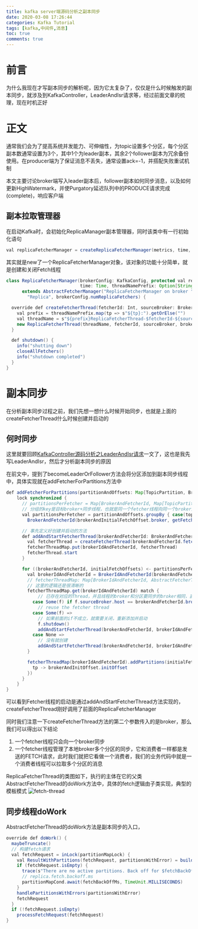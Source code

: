 ```yaml
---
title: kafka server端源码分析之副本同步
date: 2020-03-08 17:26:44
categories: Kafka Tutorial
tags: [kafka,中间件,消息]
toc: true
comments: true
---
```


# 前言

为什么我现在才写副本同步的解析呢，因为它太复杂了，仅仅是什么时候触发的副本同步，就涉及到KafkaController，LeaderAndIsr请求等，经过前面文章的梳理，现在时机正好

# 正文

通常我们会为了提高系统并发能力、可伸缩性，为topic设置多个分区，每个分区副本数通常设置为3个，其中1个为leader副本，其余2个follower副本为冗余备份使用。在producer端为了保证消息不丢失，通常设置ack=-1，并搭配失败重试机制

本文主要讨论broker端写入leader副本后，follower副本如何同步消息，以及如何更新HighWatermark，并使Purgatory延迟队列中的PRODUCE请求完成(complete)，响应客户端

## 副本拉取管理器
在启动Kafka时，会初始化ReplicaManager副本管理器，同时该类中有一行初始化语句
```java
val replicaFetcherManager = createReplicaFetcherManager(metrics, time, threadNamePrefix, quotaManagers.follower)
```
其实就是new了一个ReplicaFetcherManager对象，该对象的功能十分简单，就是创建和关闭Fetch线程

```java
class ReplicaFetcherManager(brokerConfig: KafkaConfig, protected val replicaManager: ReplicaManager, metrics: Metrics,
                            time: Time, threadNamePrefix: Option[String] = None, quotaManager: ReplicationQuotaManager)
      extends AbstractFetcherManager("ReplicaFetcherManager on broker " + brokerConfig.brokerId,
        "Replica", brokerConfig.numReplicaFetchers) {

  override def createFetcherThread(fetcherId: Int, sourceBroker: BrokerEndPoint): AbstractFetcherThread = {
    val prefix = threadNamePrefix.map(tp => s"${tp}:").getOrElse("")
    val threadName = s"${prefix}ReplicaFetcherThread-$fetcherId-${sourceBroker.id}"
    new ReplicaFetcherThread(threadName, fetcherId, sourceBroker, brokerConfig, replicaManager, metrics, time, quotaManager)
  }

  def shutdown() {
    info("shutting down")
    closeAllFetchers()
    info("shutdown completed")
  }
}
```

# 副本同步

在分析副本同步过程之前，我们先想一想什么时候开始同步，也就是上面的createFetcherThread什么时候创建并启动的

## 何时同步

这里就要回顾[KafkaController源码分析之LeaderAndIsr请求]()一文了，这也是我先写LeaderAndIsr，然后才分析副本同步的原因

在前文中，提到了becomeLeaderOrFollower方法会将分区添加到副本同步线程中，具体实现就在addFetcherForPartitions方法中

```java
def addFetcherForPartitions(partitionAndOffsets: Map[TopicPartition, BrokerAndInitialOffset]) {
    lock synchronized {
      // partitionsPerFetcher = Map[BrokerAndFetcherId, Map[TopicPartition, BrokerAndInitialOffset]]
      // 分组的key是目标broker+同步线程，也就是同一个fetcher线程向同一个broker同步 为一组
      val partitionsPerFetcher = partitionAndOffsets.groupBy { case(topicPartition, brokerAndInitialFetchOffset) =>
        BrokerAndFetcherId(brokerAndInitialFetchOffset.broker, getFetcherId(topicPartition.topic, topicPartition.partition))}

      // 事先定义好创建并启动的方法
      def addAndStartFetcherThread(brokerAndFetcherId: BrokerAndFetcherId, brokerIdAndFetcherId: BrokerIdAndFetcherId) {
        val fetcherThread = createFetcherThread(brokerAndFetcherId.fetcherId, brokerAndFetcherId.broker)
        fetcherThreadMap.put(brokerIdAndFetcherId, fetcherThread)
        fetcherThread.start
      }

      for ((brokerAndFetcherId, initialFetchOffsets) <- partitionsPerFetcher) {
        val brokerIdAndFetcherId = BrokerIdAndFetcherId(brokerAndFetcherId.broker.id, brokerAndFetcherId.fetcherId)
        // fetcherThreadMap: Map[BrokerIdAndFetcherId, AbstractFetcherThread]
        // 这里的逻辑还是很清晰的
        fetcherThreadMap.get(brokerIdAndFetcherId) match {
            // 已存在对应的Thread，并且线程的broker和分区要同步的broker相同，直接复用就行了
          case Some(f) if f.sourceBroker.host == brokerAndFetcherId.broker.host && f.sourceBroker.port == brokerAndFetcherId.broker.port =>
            // reuse the fetcher thread
          case Some(f) =>
            // 如果前面的if不成立，就需要关闭，重新添加并启动
            f.shutdown()
            addAndStartFetcherThread(brokerAndFetcherId, brokerIdAndFetcherId)
          case None =>
            // 没有就创建
            addAndStartFetcherThread(brokerAndFetcherId, brokerIdAndFetcherId)
        }

        fetcherThreadMap(brokerIdAndFetcherId).addPartitions(initialFetchOffsets.map { case (tp, brokerAndInitOffset) =>
          tp -> brokerAndInitOffset.initOffset
        })
      }
    }
}
```

可以看到Fetcher线程的启动是通过addAndStartFetcherThread方法实现的，createFetcherThread刚好调用了前面的ReplicaFetcherManager

同时我们注意一下createFetcherThread方法的第二个参数传入的是broker，那么我们可以得出以下结论
1. 一个fetcher线程只会向一个broker同步
2. 一个fetcher线程管理了本地broker多个分区的同步，它和消费者一样都是发送的FETCH请求，此时我们就把它看做一个消费者，我们的业务代码中就是一个消费者线程可以拉取多个分区的消息

ReplicaFetcherThread的类图如下，执行的主体在它的父类AbstractFetcherThread的doWork方法中，具体的fetch逻辑由子类实现，典型的模板模式
![fetch-thread](https://pic.downk.cc/item/5e96a9c6c2a9a83be5876153.png)

## 同步线程doWork

AbstractFetcherThread的doWork方法是副本同步的入口，

```java
override def doWork() {
  maybeTruncate()
  // 构建fetch请求
  val fetchRequest = inLock(partitionMapLock) {
    val ResultWithPartitions(fetchRequest, partitionsWithError) = buildFetchRequest(states)
    if (fetchRequest.isEmpty) {
      trace(s"There are no active partitions. Back off for $fetchBackOffMs ms before sending a fetch request")
      // replica.fetch.backoff.ms
      partitionMapCond.await(fetchBackOffMs, TimeUnit.MILLISECONDS)
    }
    handlePartitionsWithErrors(partitionsWithError)
    fetchRequest
  }
  if (!fetchRequest.isEmpty)
    processFetchRequest(fetchRequest)
}
```































